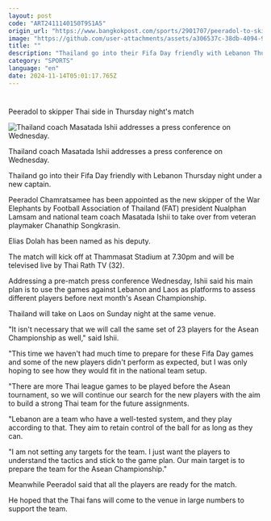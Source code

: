 ```yaml
---
layout: post
code: "ART2411140150T9S1A5"
origin_url: "https://www.bangkokpost.com/sports/2901707/peeradol-to-skipper-thai-side-in-thursday-nights-match"
image: "https://github.com/user-attachments/assets/a306537c-38db-4094-916d-eac035e666f7"
title: ""
description: "Thailand go into their Fifa Day friendly with Lebanon Thursday night under a new captain."
category: "SPORTS"
language: "en"
date: 2024-11-14T05:01:17.765Z
---
```


# 

Peeradol to skipper Thai side in Thursday night's match

![Thailand coach Masatada Ishii addresses a press conference on Wednesday.](https://github.com/user-attachments/assets/5e50e104-4a05-4921-8b0a-435ca1e2b6d8)

Thailand coach Masatada Ishii addresses a press conference on Wednesday.

Thailand go into their Fifa Day friendly with Lebanon Thursday night under a new captain.

Peeradol Chamratsamee has been appointed as the new skipper of the War Elephants by Football Association of Thailand (FAT) president Nualphan Lamsam and national team coach Masatada Ishii to take over from veteran playmaker Chanathip Songkrasin.

Elias Dolah has been named as his deputy.

The match will kick off at Thammasat Stadium at 7.30pm and will be televised live by Thai Rath TV (32).

Addressing a pre-match press conference Wednesday, Ishii said his main plan is to use the games against Lebanon and Laos as platforms to assess different players before next month's Asean Championship.

Thailand will take on Laos on Sunday night at the same venue.

"It isn't necessary that we will call the same set of 23 players for the Asean Championship as well," said Ishii.

"This time we haven't had much time to prepare for these Fifa Day games and some of the new players didn't perform as expected, but I was only hoping to see how they would fit in the national team setup.

"There are more Thai league games to be played before the Asean tournament, so we will continue our search for the new players with the aim to build a strong Thai team for the future assignments.

"Lebanon are a team who have a well-tested system, and they play according to that. They aim to retain control of the ball for as long as they can.

"I am not setting any targets for the team. I just want the players to understand the tactics and stick to the game plan. Our main target is to prepare the team for the Asean Championship."

Meanwhile Peeradol said that all the players are ready for the match.

He hoped that the Thai fans will come to the venue in large numbers to support the team.